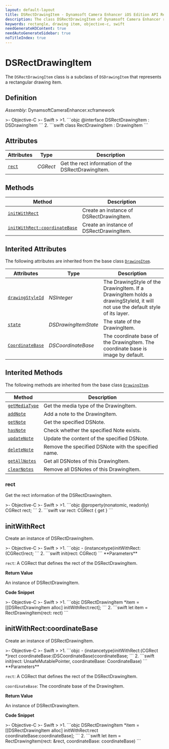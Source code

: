 ```yaml
---
layout: default-layout
title: DSRectDrawingItem - Dynamsoft Camera Enhancer iOS Edition API Reference
description: The class DSRectDrawingItem of Dynamsoft Camera Enhancer represents a rectangular drawing item.
keywords: rectangle, drawing item, objective-c, swift
needGenerateH3Content: true
needAutoGenerateSidebar: true
noTitleIndex: true
---
```


# DSRectDrawingItem

The `DSRectDrawingItem` class is a subclass of `DSDrawingItem` that represents a rectangular drawing item.

## Definition

*Assembly:* DynamsoftCameraEnhancer.xcframework

<div class="sample-code-prefix"></div>
>- Objective-C
>- Swift
>
>1. 
```objc
@interface DSRectDrawingItem : DSDrawingItem
```
2. 
```swift
class RectDrawingItem : DrawingItem
```

## Attributes

| Attributes | Type | Description |
| ---------- | ---- | ----------- |
| [`rect`](#rect) | *CGRect* |Get the rect information of the DSRectDrawingItem. |

## Methods

| Method | Description |
|------- |-------------|
| [`initWithRect`](#initwithrect) | Create an instance of DSRectDrawingItem. |
| [`initWithRect:coordinateBase`](#initwithrectcoordinatebase) | Create an instance of DSRectDrawingItem. |

## Interited Attributes

The following attributes are inherited from the base class [`DrawingItem`](drawingitem.html).

| Attributes | Type | Description |
| ---------- | ---- | ----------- |
| [`drawingStyleId`](drawingitem.html#drawingstyleid) | *NSInteger* | The DrawingStyle of the DrawingItem. If a DrawingItem holds a drawingStyleId, it will not use the default style of its layer. |
| [`state`](drawingitem.html#state) | *DSDrawingItemState* | The state of the DrawingItem. |
| [`CoordinateBase`](drawingitem.html#coordinatebase) | *DSCoordinateBase* | The coordinate base of the DrawingItem. The coordinate base is image by default. |

## Interited Methods

The following methods are inherited from the base class [`DrawingItem`](drawingitem.html).

| Method | Description |
|------- |-------------|
| [`getMediaType`](drawingitem.html#getmediatype) | Get the media type of the DrawingItem. |
| [`addNote`](drawingitem.html#addnote) | Add a note to the DrawingItem. |
| [`getNote`](drawingitem.html#getnote) | Get the specified DSNote. |
| [`hasNote`](drawingitem.html#hasnote) | Check whether the specified Note exists. |
| [`updateNote`](drawingitem.html#updatenote) | Update the content of the specified DSNote. |
| [`deleteNote`](drawingitem.html#deletenote) | Remove the specified DSNote with the specified name. |
| [`getAllNotes`](drawingitem.html#getallnotes) | Get all DSNotes of this DrawingItem. |
| [`clearNotes`](drawingitem.html#clearnotes) | Remove all DSNotes of this DrawingItem. |

### rect

Get the rect information of the DSRectDrawingItem.

<div class="sample-code-prefix"></div>
>- Objective-C
>- Swift
>
>1. 
```objc
@property(nonatomic, readonly) CGRect rect;
```
2. 
```swift
var rect: CGRect { get }
```

## initWithRect

Create an instance of DSRectDrawingItem.

<div class="sample-code-prefix"></div>
>- Objective-C
>- Swift
>
>1. 
```objc
- (instancetype)initWithRect:(CGRect)rect;
```
2. 
```swift
init(rect: CGRect)
```
**Parameters**

`rect`: A CGRect that defines the rect of the DSRectDrawingItem.

**Return Value**

An instance of DSRectDrawingItem.

**Code Snippet**

<div class="sample-code-prefix"></div>
>- Objective-C
>- Swift
>
>1. 
```objc
DSRectDrawingItem *item = [[DSRectDrawingItem alloc] initWithRect:rect];
```
2. 
```swift
let item = RectDrawingItem(rect: rect)
```

## initWithRect:coordinateBase

Create an instance of DSRectDrawingItem.

<div class="sample-code-prefix"></div>
>- Objective-C
>- Swift
>
>1. 
```objc
- (instancetype)initWithRect:(CGRect *)rect
              coordinateBase:(DSCoordinateBase)coordinateBase;
```
2. 
```swift
init(rect: UnsafeMutablePointer<CGRect>, coordinateBase: CoordinateBase)
```
**Parameters**

`rect`: A CGRect that defines the rect of the DSRectDrawingItem.

`coordinateBase`: The coordinate base of the DrawingItem.

**Return Value**

An instance of DSRectDrawingItem.

**Code Snippet**

<div class="sample-code-prefix"></div>
>- Objective-C
>- Swift
>
>1. 
```objc
DSRectDrawingItem *item = [[DSRectDrawingItem alloc] initWithRect:rect
                                                 coordinateBase:coordinateBase];
```
2. 
```swift
let item = RectDrawingItem(rect: &rect, coordinateBase: coordinateBase)
```
